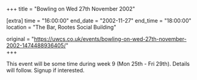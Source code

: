 +++
title = "Bowling on Wed 27th November 2002"

[extra]
time = "16:00:00"
end_date = "2002-11-27"
end_time = "18:00:00"
location = "The Bar, Rootes Social Building"

original = "https://uwcs.co.uk/events/bowling-on-wed-27th-november-2002-1474488936405/"    
+++

This event will be some time during week 9 (Mon 25th - Fri 29th). Details will follow. Signup if interested.

